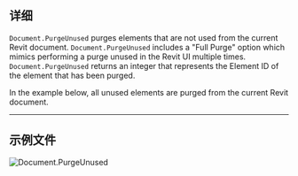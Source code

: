 ## 详细
`Document.PurgeUnused` purges elements that are not used from the current Revit document. `Document.PurgeUnused` includes a "Full Purge" option which mimics performing a purge unused in the Revit UI multiple times. `Document.PurgeUnused` returns an integer that represents the Element ID of the element that has been purged.

In the example below, all unused elements are purged from the current Revit document.
___
## 示例文件

![Document.PurgeUnused](./Revit.Application.Document.PurgeUnused_img.jpg)
